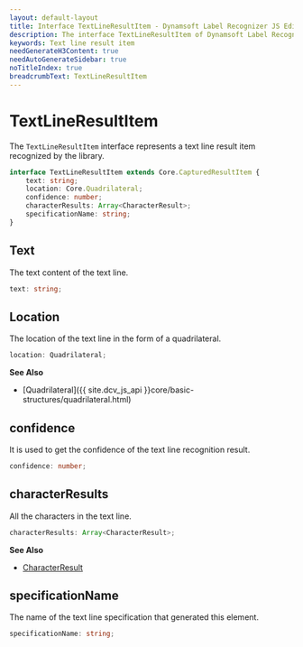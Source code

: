 ```yaml
---
layout: default-layout
title: Interface TextLineResultItem - Dynamsoft Label Recognizer JS Edition API Reference
description: The interface TextLineResultItem of Dynamsoft Label Recognizer JS edition represents a text line result item recognized by a document layout analysis engine.
keywords: Text line result item
needGenerateH3Content: true
needAutoGenerateSidebar: true
noTitleIndex: true
breadcrumbText: TextLineResultItem
---
```


# TextLineResultItem

The `TextLineResultItem` interface represents a text line result item recognized by the library.

```typescript
interface TextLineResultItem extends Core.CapturedResultItem {
    text: string;
    location: Core.Quadrilateral;
    confidence: number;
    characterResults: Array<CharacterResult>;
    specificationName: string; 
}
```

<!-- | Method                                | Description                                                           |
| ------------------------------------- | --------------------------------------------------------------------- |
| [text](#text)                         | Returns the text content of the text line.                            |
| [location](#location)                 | Returns the location of the text line in the form of a quadrilateral. |
| [confidence](#confidence)             | Returns the confidence of the text line recognition result.           |
| [characterResults](#characterresults) | Returns all the characters in the text line.                          | -->

## Text

The text content of the text line.

```typescript
text: string;
```

## Location

The location of the text line in the form of a quadrilateral.

```typescript
location: Quadrilateral;
```

**See Also**

* [Quadrilateral]({{ site.dcv_js_api }}core/basic-structures/quadrilateral.html)

## confidence

It is used to get the confidence of the text line recognition result.

```typescript
confidence: number;
```

## characterResults

All the characters in the text line.

```typescript
characterResults: Array<CharacterResult>;
```

**See Also**

* [CharacterResult](./character-result.md)

## specificationName

The name of the text line specification that generated this element.

```typescript
specificationName: string;
```